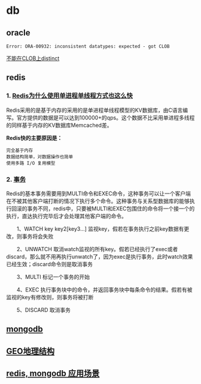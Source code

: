 # db

## oracle

```
Error: ORA-00932: inconsistent datatypes: expected - got CLOB
```

[不能在CLOB上distinct](http://www.cnblogs.com/pilang/archive/2012/02/28/2371784.html)

## redis

### 1. [Redis为什么使用单进程单线程方式也这么快](http://www.cnblogs.com/syyong/p/6231326.html)

Redis采用的是基于内存的采用的是单进程单线程模型的KV数据库，由C语言编写。官方提供的数据是可以达到100000+的qps。这个数据不比采用单进程多线程的同样基于内存的KV数据库Memcached差。

__Redis快的主要原因是：__

	完全基于内存
	数据结构简单，对数据操作也简单
	使用多路 I/O 复用模型

### 2. [事务](http://blog.csdn.net/basycia/article/details/52175429)

Redis的基本事务需要用到MULTI命令和EXEC命令，这种事务可以让一个客户端在不被其他客户端打断的情况下执行多个命令。这种事务与关系型数据库的能够执行回滚的事务不同，redis中，只要被MULTI和EXEC包围住的命令将一个接一个的执行，直达执行完毕后才会处理其他客户端的命令。

　　1、WATCH key key2[key3…]  监视key，假若在事务执行之前key数据有更改，则事务将会失败

　　2、UNWATCH  取消watch监视的所有key。假若已经执行了exec或者discard，那么就不用再执行unwatch了，因为exec是执行事务，此时watch效果已经生效；discard命令则是取消事务

　　3、MULTI  标记一个事务的开始

　　4、EXEC  执行事务块中的命令，并返回事务块中每条命令的结果。假若有被监视的key有修改则，则事务将被打断

　　5、DISCARD  取消事务

## [mongodb](http://www.cnblogs.com/no7dw/archive/2013/05/17/3083419.html)

## [GEO地理结构](geo.html)

## [redis, mongodb 应用场景](useful.html)